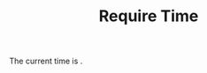 <header>
  <h1>Require Time</h1>
</header>
<main>
  <p>The current time is <span class="require-time"></span>.</p>
</main>

